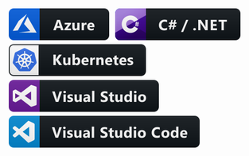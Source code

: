 <p align="left">
  <img src="https://github.com/christophwille/christophwille/raw/master/Resources/azure.svg" style="vertical-align:top; margin:4px">
  <img src="https://github.com/christophwille/christophwille/raw/master/Resources/csharp_dotnet.svg" style="vertical-align:top; margin: 4px">
  <img src="https://github.com/christophwille/christophwille/raw/master/Resources/kubernetes.svg" style="vertical-align:top; margin: 4px">
  <img src="https://github.com/christophwille/christophwille/raw/master/Resources/visualstudio.svg" style="vertical-align:top; margin: 4px">
  <img src="https://github.com/christophwille/christophwille/raw/master/Resources/visualstudio_code.svg" style="vertical-align:top; margin: 4px">
</p>

<!--
**christophwille/christophwille** is a ✨ _special_ ✨ repository because its `README.md` (this file) appears on your GitHub profile.

Here are some ideas to get you started:

- 🔭 I’m currently working on ...
- 🌱 I’m currently learning ...
- 👯 I’m looking to collaborate on ...
- 🤔 I’m looking for help with ...
- 💬 Ask me about ...
- 📫 How to reach me: ...
- 😄 Pronouns: ...
- ⚡ Fun fact: ...
-->
